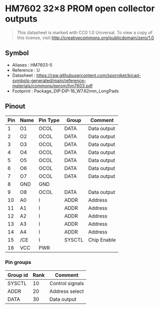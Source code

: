 # HM7602 32×8 PROM open collector outputs

> This datasheet is marked with CC0 1.0
> Universal. To view a copy of this license, visit
> http://creativecommons.org/publicdomain/zero/1.0

## Symbol

* Aliases : HM7603-5
* Reference : U
* Datasheet : https://raw.githubusercontent.com/sporniket/kicad-symbols-generated/main/reference-materials/commons/eprom/hm7603.pdf
* Footprint : Package_DIP:DIP-16_W7.62mm_LongPads


## Pinout

|Pin|Name|Pin Type|Group|Comment|
|---|---|---|---|---|
|1|O1|OCOL|DATA|Data output|
|2|O2|OCOL|DATA|Data output|
|3|O3|OCOL|DATA|Data output|
|4|O4|OCOL|DATA|Data output|
|5|O5|OCOL|DATA|Data output|
|6|O6|OCOL|DATA|Data output|
|7|O7|OCOL|DATA|Data output|
|8|GND|GND|||
|9|O8|OCOL|DATA|Data output|
|10|A0|I|ADDR|Address|
|11|A1|I|ADDR|Address|
|12|A2|I|ADDR|Address|
|13|A3|I|ADDR|Address|
|14|A4|I|ADDR|Address|
|15|/CE|I|SYSCTL|Chip Enable|
|16|VCC|PWR|||


### Pin groups

|Group id|Rank|Comment|
|---|---|---|
|SYSCTL|10|Control signals|
|ADDR|20|Address select|
|DATA|30|Data output|
